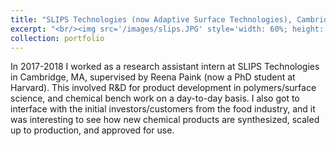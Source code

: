```yaml
---
title: "SLIPS Technologies (now Adaptive Surface Technologies), Cambridge MA, USA: 2017-2018"
excerpt: "<br/><img src='/images/slips.JPG' style='width: 60%; height: auto;'>"
collection: portfolio
---
```


In 2017-2018 I worked as a research assistant intern at SLIPS Technologies in Cambridge, MA, supervised by Reena Paink (now a PhD student at Harvard). This involved R&D for product development in polymers/surface science, and chemical bench work on a day-to-day basis. I also got to interface with the initial investors/customers from the food industry, and it was interesting to see how new chemical products are synthesized, scaled up to production, and approved for use. 

